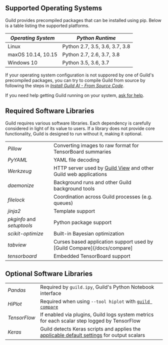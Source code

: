 <!-- -*- eval:(visual-line-mode 1) -*- -->

<div data-theme-toc="true"></div>
<div data-guild-docs="true"></div>

## Supported Operating Systems

Guild provides precompiled packages that can be installed using pip. Below is a table listing the supported platforms.

| *Operating System* | *Python Runtime*               |
|--------------------|--------------------------------|
| Linux              | Python 2.7, 3.5, 3.6, 3.7, 3.8 |
| maxOS 10.14, 10.15 | Python 2.7, 2.6, 3.7, 3.8      |
| Windows 10         | Python 3.5, 3.6, 3.7           |

If your operating system configuration is not suppored by one of Guild's precompiled packages, you can try to compile Guild from source by following the steps in [*Install Guild AI - From Source Code*](/install/#from-source-code).

If you need help getting Guild running on your system, [ask for help](/new-issue?category=troubleshooting).

## Required Software Libraries

Guild requires various software libraries. Each dependency is carefully considered in light of its value to users. If a library does not provide core functionality, Guild is designed to run without it, making it optional.

|                            |                                                                                   |
|----------------------------|-----------------------------------------------------------------------------------|
| *Pillow*                   | Converting images to raw format for TensorBoard summaries                         |
| *PyYAML*                   | YAML file decoding                                                                |
| *Werkzeug*                 | HTTP server used by [Guild View](/docs/view) and other Guild web applications |
| *daemonize*                | Background runs and other Guild background tools                                  |
| *filelock*                 | Coordination across Guild processes (e.g. queues)                                 |
| *jinja2*                   | Template support                                                                  |
| *pkginfo* and *setuptools* | Python package support                                                            |
| *scikit-optimize*          | Built-in Bayesian optimization                                                    |
| *tabview*                  | Curses based application support used by [Guild Compare](/docs/compare]       |
| *tensorboard*              | Embedded TensorBoard support                                                      |

## Optional Software Libraries

|   |   |
|---|---|
| *Pandas* | Required by `guild.ipy`, Guild's Python Notebook interface |
| *HiPlot* | Required when using `--tool hiplot` with [`guild compare`](/commands/compare) |
| *TensorFlow* | If enabled via plugins, Guild logs system metrics for each scalar step logged by TensorFlow |
| *Keras* | Guild detects Keras scripts and applies the [applicable default settings](/docs/defaults) for output scalars |
